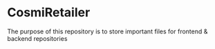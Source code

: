 # CosmiRetailer
The purpose of this repository is to store important files for frontend &amp; backend repositories
